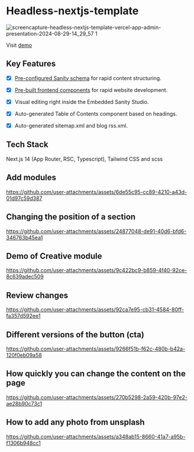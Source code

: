# Headless-nextjs-template

![screencapture-headless-nextjs-template-vercel-app-admin-presentation-2024-08-29-14_29_57 1](https://github.com/user-attachments/assets/fd46cebe-3e64-4e0f-b302-7360cbda003e)



Visit [demo](https://headless-nextjs-template.vercel.app/) 


## Key Features

- [x]  [Pre-configured Sanity schema](https://github.com/0x6Star3s/headless-nextjs-template/tree/main/src/config/cms/schemas) for rapid content structuring.
- [x]  [Pre-built frontend components](https://github.com/0x6Star3s/headless-nextjs-template/tree/main/src/components) for rapid website development.
- [x]  Visual editing right inside the Embedded Sanity Studio.
- [x]  Auto-generated Table of Contents component based on headings.
- [x]  Auto-generated sitemap.xml and blog rss.xml.


## Tech Stack

Next.js 14 (App Router, RSC, Typescript), Tailwind CSS and scss


## Add modules



https://github.com/user-attachments/assets/6de55c95-cc89-4210-a43d-01d97c59d387



## Changing the position of a section



https://github.com/user-attachments/assets/24877048-de91-40d6-bfd6-346763b45ea1


## Demo of Creative module



https://github.com/user-attachments/assets/9c422bc9-b859-4f40-92ce-8c639adec509


## Review changes


https://github.com/user-attachments/assets/92ca7e95-cb31-4584-80ff-fa357d592ee1



## Different versions of the button (cta)


https://github.com/user-attachments/assets/9266f51b-f62c-480b-b42a-120f0eb09a58


## How quickly you can change the content on the page


https://github.com/user-attachments/assets/270b5298-2a59-420b-97e2-ae28b90c73c1


## How to add any photo from unsplash


https://github.com/user-attachments/assets/a348ab15-8660-41a7-a95b-f1306b948cc1

